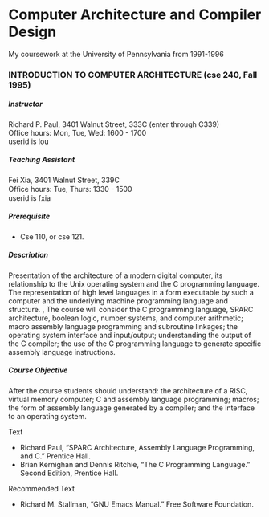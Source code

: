 # Computer Architecture and Compiler Design
My coursework at the University of Pennsylvania from 1991-1996

### INTRODUCTION TO COMPUTER ARCHITECTURE (cse 240, Fall 1995)

##### Instructor
Richard P. Paul, 3401 Walnut Street, 333C (enter through C339)  
Office hours: Mon, Tue, Wed: 1600 - 1700  
userid is lou  

##### Teaching Assistant
Fei Xia, 3401 Walnut Street, 339C  
Ofﬁce hours: Tue, Thurs: 1330 - 1500  
userid is fxia  

##### Prerequisite
* Cse 110, or cse 121.

##### Description
Presentation of the architecture of a modern digital computer, its relationship to the Unix operating
system and the C programming language. The representation of high level languages in a form executable
by such a computer and the underlying machine programming language and structure. ,
The course will consider the C programming language, SPARC architecture, boolean logic, number
systems, and computer arithmetic; macro assembly language programming and subroutine linkages; the
operating system interface and input/output; understanding the output of the C compiler; the use of the C
programming language to generate specific assembly language instructions.

##### Course Objective
After the course students should understand: the architecture of a RISC, virtual memory computer; C
and assembly language programming; macros; the form of assembly language generated by a compiler; and
the interface to an operating system.

Text
* Richard Paul, “SPARC Architecture, Assembly Language Programming, and C.” Prentice Hall.
* Brian Kernighan and Dennis Ritchie, “The C Programming Language.” Second Edition, Prentice Hall.

Recommended Text  
* Richard M. Stallman, “GNU Emacs Manual.” Free Software Foundation.
